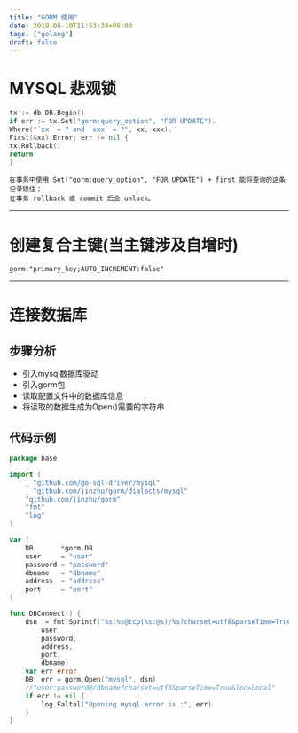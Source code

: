 ```yaml
---
title: "GORM 使用"
date: 2019-08-10T11:53:34+08:00 
tags: ["golang"]
draft: false
---
```


# MYSQL 悲观锁

~~~go
tx := db.DB.Begin()
if err := tx.Set("gorm:query_option", "FOR UPDATE").
Where("`xx` = ? and `xxx` = ?", xx, xxx).
First(&xx).Error; err != nil {
tx.Rollback()
return
}
~~~

    在事务中使用 Set("gorm:query_option", "FOR UPDATE") + first 能将查询的这条记录锁住；
    在事务 rollback 或 commit 后会 unlock。

---

# 创建复合主键(当主键涉及自增时)

~~~
gorm:"primary_key;AUTO_INCREMENT:false"
~~~

---

# 连接数据库

## 步骤分析

- 引入mysql数据库驱动
- 引入gorm包
- 读取配置文件中的数据库信息
- 将读取的数据生成为Open()需要的字符串

## 代码示例

~~~~go
package base

import (
	_ "github.com/go-sql-driver/mysql"
	_ "github.com/jinzhu/gorm/dialects/mysql"
	"github.com/jinzhu/gorm"
	"fmt"
	"log"
)

var (
	DB       *gorm.DB
	user     = "user"
	password = "password"
	dbname   = "dbname"
	address  = "address"
	port     = "port"
)

func DBConnect() {
	dsn := fmt.Sprintf("%s:%s@tcp(%s:@s)/%s?charset=utf8&parseTime=True&loc=Local",
		user,
		password,
		address,
		port,
		dbname)
	var err error
	DB, err = gorm.Open("mysql", dsn)
	//"user:password@/dbname?charset=utf8&parseTime=True&loc=Local"
	if err != nil {
		log.Faltal("Opening mysql error is :", err)
	}
}
~~~~